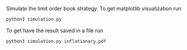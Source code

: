 Simulate the limit order book strategy.
To get matplotlib visualization run
```bash
python3 simulation.py
```
To get have the result saved in a file run
```bash
python3 simulation.py inflationary.pdf
```

